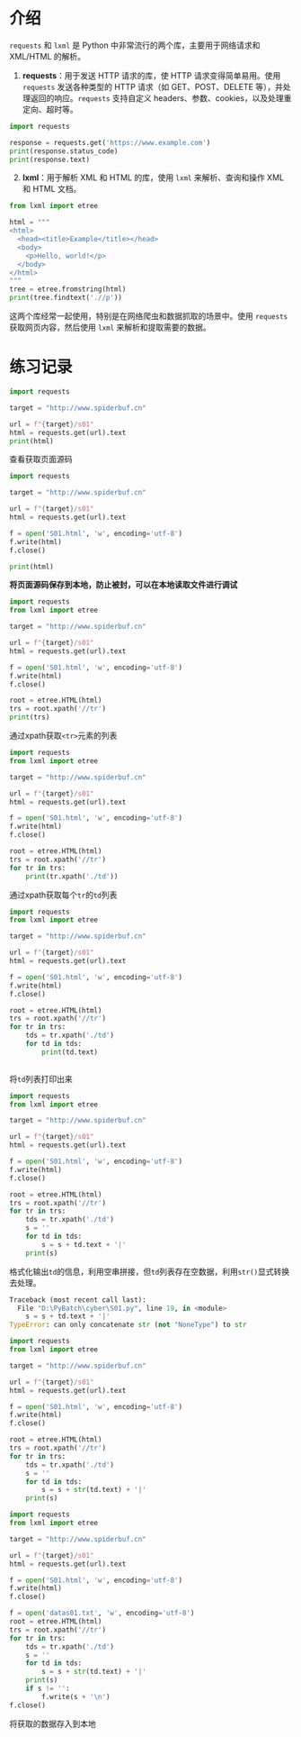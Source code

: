 # 介绍
`requests` 和 `lxml` 是 Python 中非常流行的两个库，主要用于网络请求和 XML/HTML 的解析。

1. **requests**：用于发送 HTTP 请求的库，使 HTTP 请求变得简单易用。使用 `requests` 发送各种类型的 HTTP 请求（如 GET、POST、DELETE 等），并处理返回的响应。`requests` 支持自定义 headers、参数、cookies，以及处理重定向、超时等。

```python
import requests

response = requests.get('https://www.example.com')
print(response.status_code)
print(response.text)
```

2. **lxml**：用于解析 XML 和 HTML 的库，使用 `lxml` 来解析、查询和操作 XML 和 HTML 文档。

```python
from lxml import etree

html = """
<html>
  <head><title>Example</title></head>
  <body>
    <p>Hello, world!</p>
  </body>
</html>
"""
tree = etree.fromstring(html)
print(tree.findtext('.//p'))
```
这两个库经常一起使用，特别是在网络爬虫和数据抓取的场景中。使用 `requests` 获取网页内容，然后使用 `lxml` 来解析和提取需要的数据。

# 练习记录

```python
import requests

target = "http://www.spiderbuf.cn"

url = f"{target}/s01"
html = requests.get(url).text
print(html)

```

查看获取页面源码

```python
import requests

target = "http://www.spiderbuf.cn"

url = f"{target}/s01"
html = requests.get(url).text

f = open('S01.html', 'w', encoding='utf-8')
f.write(html)
f.close()

print(html)

```

**将页面源码保存到本地，防止被封，可以在本地读取文件进行调试**

```python
import requests
from lxml import etree

target = "http://www.spiderbuf.cn"

url = f"{target}/s01"
html = requests.get(url).text

f = open('S01.html', 'w', encoding='utf-8')
f.write(html)
f.close()

root = etree.HTML(html)
trs = root.xpath('//tr')
print(trs)

```

通过xpath获取`<tr>`元素的列表

```python
import requests
from lxml import etree

target = "http://www.spiderbuf.cn"

url = f"{target}/s01"
html = requests.get(url).text

f = open('S01.html', 'w', encoding='utf-8')
f.write(html)
f.close()

root = etree.HTML(html)
trs = root.xpath('//tr')
for tr in trs:
    print(tr.xpath('./td'))

```

通过xpath获取每个`tr`的`td`列表

```python
import requests
from lxml import etree

target = "http://www.spiderbuf.cn"

url = f"{target}/s01"
html = requests.get(url).text

f = open('S01.html', 'w', encoding='utf-8')
f.write(html)
f.close()

root = etree.HTML(html)
trs = root.xpath('//tr')
for tr in trs:
    tds = tr.xpath('./td')
    for td in tds:
        print(td.text)
        
```

将`td`列表打印出来

```python
import requests
from lxml import etree

target = "http://www.spiderbuf.cn"

url = f"{target}/s01"
html = requests.get(url).text

f = open('S01.html', 'w', encoding='utf-8')
f.write(html)
f.close()

root = etree.HTML(html)
trs = root.xpath('//tr')
for tr in trs:
    tds = tr.xpath('./td')
    s = ''
    for td in tds:
        s = s + td.text + '|'
    print(s)

```

格式化输出`td`的信息，利用空串拼接，但`td`列表存在空数据，利用`str()`显式转换去处理。

```python
Traceback (most recent call last):
  File "D:\PyBatch\cyber\S01.py", line 19, in <module>
    s = s + td.text + '|'
TypeError: can only concatenate str (not "NoneType") to str
```

```python
import requests
from lxml import etree

target = "http://www.spiderbuf.cn"

url = f"{target}/s01"
html = requests.get(url).text

f = open('S01.html', 'w', encoding='utf-8')
f.write(html)
f.close()

root = etree.HTML(html)
trs = root.xpath('//tr')
for tr in trs:
    tds = tr.xpath('./td')
    s = ''
    for td in tds:
        s = s + str(td.text) + '|'
    print(s)

```

```python
import requests
from lxml import etree

target = "http://www.spiderbuf.cn"

url = f"{target}/s01"
html = requests.get(url).text

f = open('S01.html', 'w', encoding='utf-8')
f.write(html)
f.close()

f = open('datas01.txt', 'w', encoding='utf-8')
root = etree.HTML(html)
trs = root.xpath('//tr')
for tr in trs:
    tds = tr.xpath('./td')
    s = ''
    for td in tds:
        s = s + str(td.text) + '|'
    print(s)
    if s != '':
        f.write(s + '\n')
f.close()

```
将获取的数据存入到本地